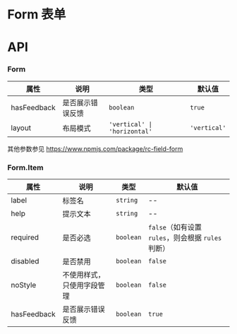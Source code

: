 # Form 表单

<code src="./demos/demo1.tsx"></code>
<code src="./demos/demo2.tsx"></code>

# API

### Form

| 属性        | 说明             | 类型                         | 默认值       |
| ----------- | ---------------- | ---------------------------- | ------------ |
| hasFeedback | 是否展示错误反馈 | `boolean`                    | `true`       |
| layout      | 布局模式         | `'vertical' \| 'horizontal'` | `'vertical'` |

其他参数参见 https://www.npmjs.com/package/rc-field-form

### Form.Item

| 属性        | 说明                       | 类型      | 默认值                                             |
| ----------- | -------------------------- | --------- | -------------------------------------------------- |
| label       | 标签名                     | `string`  | --                                                 |
| help        | 提示文本                   | `string`  | --                                                 |
| required    | 是否必选                   | `boolean` | `false`（如有设置 `rules`，则会根据 `rules` 判断） |
| disabled    | 是否禁用                   | `boolean` | `false`                                            |
| noStyle     | 不使用样式，只使用字段管理 | `boolean` | `false`                                            |
| hasFeedback | 是否展示错误反馈           | `boolean` | `true`                                             |
